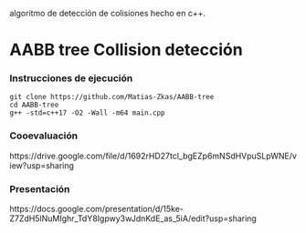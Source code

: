 algoritmo de detección de colisiones hecho en c++.

<h1>AABB tree Collision detección</h1>

<h3>Instrucciones de ejecución</h3>
 
 ```
git clone https://github.com/Matias-Zkas/AABB-tree
cd AABB-tree
g++ -std=c++17 -O2 -Wall -m64 main.cpp
```

<h3>Cooevaluación</h3>
https://drive.google.com/file/d/1692rHD27tcl_bgEZp6mNSdHVpuSLpWNE/view?usp=sharing


<h3>Presentación</h3>
https://docs.google.com/presentation/d/15ke-Z7ZdH5lNuMIghr_TdY8Igpwy3wJdnKdE_as_5iA/edit?usp=sharing

